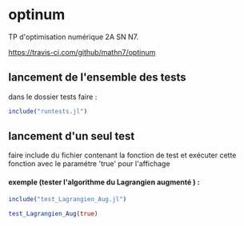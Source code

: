 # optinum
TP d'optimisation numérique 2A SN N7.

https://travis-ci.com/github/mathn7/optinum

## lancement de l'ensemble des tests
dans le dossier tests faire :

```julia
include("runtests.jl") 
```

## lancement d'un seul test
faire include du fichier contenant la fonction de test 
et exécuter cette fonction avec le paramétre 'true' pour l'affichage
#### exemple (tester l'algorithme du Lagrangien augmenté ) :

```julia
include("test_Lagrangien_Aug.jl") 
```

```julia
test_Lagrangien_Aug(true) 
```
